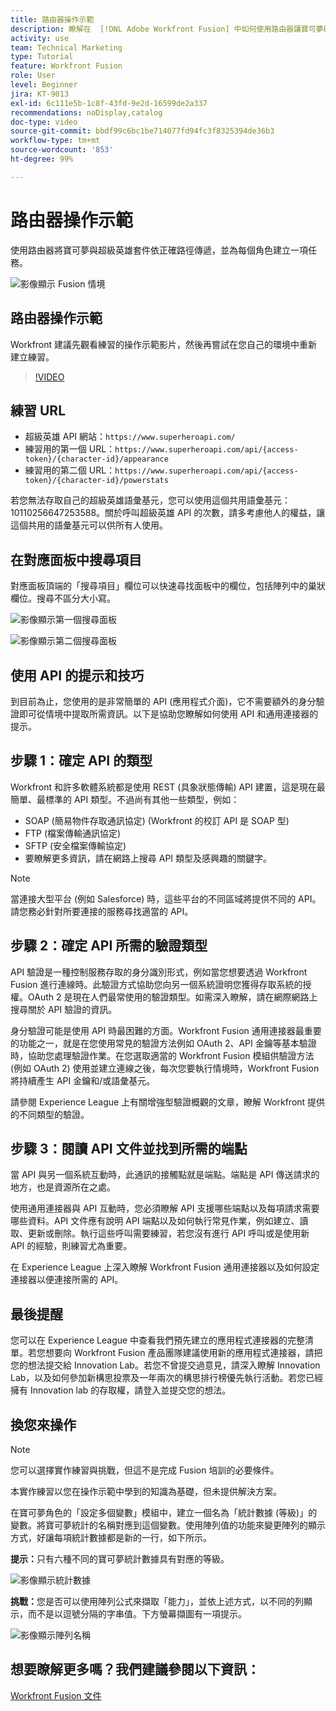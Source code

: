 ```yaml
---
title: 路由器操作示範
description: 瞭解在  [!DNL Adobe Workfront Fusion] 中如何使用路由器讓寶可夢與超級英雄的套件循正確的路徑傳遞。
activity: use
team: Technical Marketing
type: Tutorial
feature: Workfront Fusion
role: User
level: Beginner
jira: KT-9013
exl-id: 6c111e5b-1c8f-43fd-9e2d-16599de2a337
recommendations: noDisplay,catalog
doc-type: video
source-git-commit: bbdf99c6bc1be714077fd94fc3f8325394de36b3
workflow-type: tm+mt
source-wordcount: '853'
ht-degree: 99%

---
```


# 路由器操作示範

使用路由器將寶可夢與超級英雄套件依正確路徑傳遞，並為每個角色建立一項任務。

![影像顯示 Fusion 情境](assets/universal-connectors-and-routing-2.png)

## 路由器操作示範

Workfront 建議先觀看練習的操作示範影片，然後再嘗試在您自己的環境中重新建立練習。

>[!VIDEO](https://video.tv.adobe.com/v/335272/?quality=12&learn=on&enablevpops=1)

## 練習 URL

* 超級英雄 API 網站：`https://www.superheroapi.com/`
* 練習用的第一個 URL：`https://www.superheroapi.com/api/{access-token}/{character-id}/appearance`
* 練習用的第二個 URL：`https://www.superheroapi.com/api/{access-token}/{character-id}/powerstats`

若您無法存取自己的超級英雄語彙基元，您可以使用這個共用語彙基元：10110256647253588。關於呼叫超級英雄 API 的次數，請多考慮他人的權益，讓這個共用的語彙基元可以供所有人使用。



## 在對應面板中搜尋項目

對應面板頂端的「搜尋項目」欄位可以快速尋找面板中的欄位，包括陣列中的巢狀欄位。搜尋不區分大小寫。

![影像顯示第一個搜尋面板](assets/universal-connectors-and-routing-3.png)

![影像顯示第二個搜尋面板](assets/universal-connectors-and-routing-4.png)

## 使用 API 的提示和技巧

到目前為止，您使用的是非常簡單的 API (應用程式介面)，它不需要額外的身分驗證即可從情境中提取所需資訊。以下是協助您瞭解如何使用 API 和通用連接器的提示。

## 步驟 1：確定 API 的類型

Workfront 和許多軟體系統都是使用 REST (具象狀態傳輸) API 建置，這是現在最簡單、最標準的 API 類型。不過尚有其他一些類型，例如：

* SOAP (簡易物件存取通訊協定) (Workfront 的校訂 API 是 SOAP 型)
* FTP (檔案傳輸通訊協定)
* SFTP (安全檔案傳輸協定)
* 要瞭解更多資訊，請在網路上搜尋 API 類型及感興趣的關鍵字。

>[!NOTE]
>
>當連接大型平台 (例如 Salesforce) 時，這些平台的不同區域將提供不同的 API。請您務必針對所要連接的服務尋找適當的 API。

## 步驟 2：確定 API 所需的驗證類型

API 驗證是一種控制服務存取的身分識別形式，例如當您想要透過 Workfront Fusion 進行連線時。此驗證方式協助您向另一個系統證明您獲得存取系統的授權。OAuth 2 是現在人們最常使用的驗證類型。如需深入瞭解，請在網際網路上搜尋關於 API 驗證的資訊。

身分驗證可能是使用 API 時最困難的方面。Workfront Fusion 通用連接器最重要的功能之一，就是在您使用常見的驗證方法例如 OAuth 2、API 金鑰等基本驗證時，協助您處理驗證作業。在您選取適當的 Workfront Fusion 模組供驗證方法 (例如 OAuth 2) 使用並建立連線之後，每次您要執行情境時，Workfront Fusion 將持續產生 API 金鑰和/或語彙基元。

請參閱 Experience League 上有關增強型驗證概觀的文章，瞭解 Workfront 提供的不同類型的驗證。

## 步驟 3：閱讀 API 文件並找到所需的端點

當 API 與另一個系統互動時，此通訊的接觸點就是端點。端點是 API 傳送請求的地方，也是資源所在之處。

使用通用連接器與 API 互動時，您必須瞭解 API 支援哪些端點以及每項請求需要哪些資料。API 文件應有說明 API 端點以及如何執行常見作業，例如建立、讀取、更新或刪除。執行這些呼叫需要練習，若您沒有進行 API 呼叫或是使用新 API 的經驗，則練習尤為重要。

在 Experience League 上深入瞭解 Workfront Fusion 通用連接器以及如何設定連接器以便連接所需的 API。

## 最後提醒

您可以在 Experience League 中查看我們預先建立的應用程式連接器的完整清單。若您想要向 Workfront Fusion 產品團隊建議使用新的應用程式連接器，請把您的想法提交給 Innovation Lab。若您不曾提交過意見，請深入瞭解 Innovation Lab，以及如何參加新構思投票及一年兩次的構思排行榜優先執行活動。若您已經擁有 Innovation lab 的存取權，請登入並提交您的想法。

## 換您來操作

>[!NOTE]
>
>您可以選擇實作練習與挑戰，但這不是完成 Fusion 培訓的必要條件。

本實作練習以您在操作示範中學到的知識為基礎，但未提供解決方案。

在寶可夢角色的「設定多個變數」模組中，建立一個名為「統計數據 (等級)」的變數。將寶可夢統計的名稱對應到這個變數。使用陣列值的功能來變更陣列的顯示方式，好讓每項統計數據都是新的一行，如下所示。

**提示：**&#x200B;只有六種不同的寶可夢統計數據具有對應的等級。

![影像顯示統計數據](assets/universal-connectors-and-routing-5.png)

**挑戰：**&#x200B;您是否可以使用陣列公式來擷取「能力」，並依上述方式，以不同的列顯示，而不是以逗號分隔的字串值。下方螢幕擷圖有一項提示。

![影像顯示陣列名稱](assets/universal-connectors-and-routing-6.png)

## 想要瞭解更多嗎？我們建議參閱以下資訊：

[Workfront Fusion 文件](https://experienceleague.adobe.com/zh-hant/docs/workfront-fusion/using/get-started-with-fusion/understand-workfront-fusion/workfront-fusion-overview)
